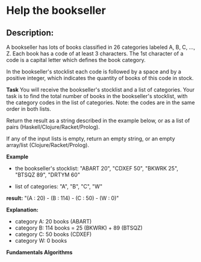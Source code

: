 # Help the bookseller 
## Description:

A bookseller has lots of books classified in 26 categories labeled A, B, C, ..., Z. Each book has a code of at least 3 characters. The 1st character of a code is a capital letter which defines the book category.

In the bookseller's stocklist each code is followed by a space and by a positive integer, which indicates the quantity of books of this code in stock.

__Task__
You will receive the bookseller's stocklist and a list of categories. Your task is to find the total number of books in the bookseller's stocklist, with the category codes in the list of categories. Note: the codes are in the same order in both lists.

Return the result as a string described in the example below, or as a list of pairs (Haskell/Clojure/Racket/Prolog).

If any of the input lists is empty, return an empty string, or an empty array/list (Clojure/Racket/Prolog).

__Example__
- the bookseller's stocklist:
"ABART 20", "CDXEF 50", "BKWRK 25", "BTSQZ 89", "DRTYM 60"

- list of categories: 
"A", "B", "C", "W"

__result:__
"(A : 20) - (B : 114) - (C : 50) - (W : 0)"

__Explanation:__
- category A: 20 books (ABART)
- category B: 114 books = 25 (BKWRK) + 89 (BTSQZ)
- category C: 50 books (CDXEF)
- category W: 0 books

**Fundamentals Algorithms**